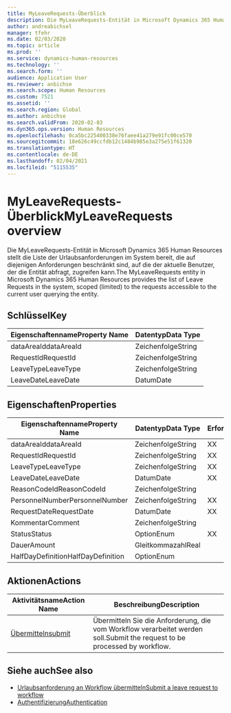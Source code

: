 ```yaml
---
title: MyLeaveRequests-Überblick
description: Die MyLeaveRequests-Entität in Microsoft Dynamics 365 Human Resources stellt die Liste der Urlaubsanforderungen im System bereit, die auf diejenigen Anforderungen beschränkt sind, auf die der aktuelle Benutzer, der die Entität abfragt, zugreifen kann.
author: andreabichsel
manager: tfehr
ms.date: 02/03/2020
ms.topic: article
ms.prod: ''
ms.service: dynamics-human-resources
ms.technology: ''
ms.search.form: ''
audience: Application User
ms.reviewer: anbichse
ms.search.scope: Human Resources
ms.custom: 7521
ms.assetid: ''
ms.search.region: Global
ms.author: anbichse
ms.search.validFrom: 2020-02-03
ms.dyn365.ops.version: Human Resources
ms.openlocfilehash: 0ca5bc225400338e76faee41a279e91fc00ce570
ms.sourcegitcommit: 18e626c49ccfdb12c1484b985e3a275e51f61320
ms.translationtype: HT
ms.contentlocale: de-DE
ms.lasthandoff: 02/04/2021
ms.locfileid: "5115535"
---
```

# <a name="myleaverequests-overview"></a><span data-ttu-id="fe36c-103">MyLeaveRequests-Überblick</span><span class="sxs-lookup"><span data-stu-id="fe36c-103">MyLeaveRequests overview</span></span>

<span data-ttu-id="fe36c-104">Die MyLeaveRequests-Entität in Microsoft Dynamics 365 Human Resources stellt die Liste der Urlaubsanforderungen im System bereit, die auf diejenigen Anforderungen beschränkt sind, auf die der aktuelle Benutzer, der die Entität abfragt, zugreifen kann.</span><span class="sxs-lookup"><span data-stu-id="fe36c-104">The MyLeaveRequests entity in Microsoft Dynamics 365 Human Resources provides the list of Leave Requests in the system, scoped (limited) to the requests accessible to the current user querying the entity.</span></span>

## <a name="key"></a><span data-ttu-id="fe36c-105">Schlüssel</span><span class="sxs-lookup"><span data-stu-id="fe36c-105">Key</span></span>

  | <span data-ttu-id="fe36c-106">Eigenschaftenname</span><span class="sxs-lookup"><span data-stu-id="fe36c-106">Property Name</span></span> | <span data-ttu-id="fe36c-107">Datentyp</span><span class="sxs-lookup"><span data-stu-id="fe36c-107">Data Type</span></span> |
  |---------------|-----------|
  | <span data-ttu-id="fe36c-108">dataAreaId</span><span class="sxs-lookup"><span data-stu-id="fe36c-108">dataAreaId</span></span>    | <span data-ttu-id="fe36c-109">Zeichenfolge</span><span class="sxs-lookup"><span data-stu-id="fe36c-109">String</span></span>    |
  | <span data-ttu-id="fe36c-110">RequestId</span><span class="sxs-lookup"><span data-stu-id="fe36c-110">RequestId</span></span>     | <span data-ttu-id="fe36c-111">Zeichenfolge</span><span class="sxs-lookup"><span data-stu-id="fe36c-111">String</span></span>    |
  | <span data-ttu-id="fe36c-112">LeaveType</span><span class="sxs-lookup"><span data-stu-id="fe36c-112">LeaveType</span></span>     | <span data-ttu-id="fe36c-113">Zeichenfolge</span><span class="sxs-lookup"><span data-stu-id="fe36c-113">String</span></span>    |
  | <span data-ttu-id="fe36c-114">LeaveDate</span><span class="sxs-lookup"><span data-stu-id="fe36c-114">LeaveDate</span></span>     | <span data-ttu-id="fe36c-115">Datum</span><span class="sxs-lookup"><span data-stu-id="fe36c-115">Date</span></span>      |
  
## <a name="properties"></a><span data-ttu-id="fe36c-116">Eigenschaften</span><span class="sxs-lookup"><span data-stu-id="fe36c-116">Properties</span></span>

  | <span data-ttu-id="fe36c-117">Eigenschaftenname</span><span class="sxs-lookup"><span data-stu-id="fe36c-117">Property Name</span></span>     | <span data-ttu-id="fe36c-118">Datentyp</span><span class="sxs-lookup"><span data-stu-id="fe36c-118">Data Type</span></span> | <span data-ttu-id="fe36c-119">Erforderlich</span><span class="sxs-lookup"><span data-stu-id="fe36c-119">Required</span></span> |
  |-------------------|-----------|----------|
  | <span data-ttu-id="fe36c-120">dataAreaId</span><span class="sxs-lookup"><span data-stu-id="fe36c-120">dataAreaId</span></span>        | <span data-ttu-id="fe36c-121">Zeichenfolge</span><span class="sxs-lookup"><span data-stu-id="fe36c-121">String</span></span>    | <span data-ttu-id="fe36c-122">X</span><span class="sxs-lookup"><span data-stu-id="fe36c-122">X</span></span>        |
  | <span data-ttu-id="fe36c-123">RequestId</span><span class="sxs-lookup"><span data-stu-id="fe36c-123">RequestId</span></span>         | <span data-ttu-id="fe36c-124">Zeichenfolge</span><span class="sxs-lookup"><span data-stu-id="fe36c-124">String</span></span>    | <span data-ttu-id="fe36c-125">X</span><span class="sxs-lookup"><span data-stu-id="fe36c-125">X</span></span>        |
  | <span data-ttu-id="fe36c-126">LeaveType</span><span class="sxs-lookup"><span data-stu-id="fe36c-126">LeaveType</span></span>         | <span data-ttu-id="fe36c-127">Zeichenfolge</span><span class="sxs-lookup"><span data-stu-id="fe36c-127">String</span></span>    | <span data-ttu-id="fe36c-128">X</span><span class="sxs-lookup"><span data-stu-id="fe36c-128">X</span></span>        |
  | <span data-ttu-id="fe36c-129">LeaveDate</span><span class="sxs-lookup"><span data-stu-id="fe36c-129">LeaveDate</span></span>         | <span data-ttu-id="fe36c-130">Datum</span><span class="sxs-lookup"><span data-stu-id="fe36c-130">Date</span></span>      | <span data-ttu-id="fe36c-131">X</span><span class="sxs-lookup"><span data-stu-id="fe36c-131">X</span></span>        |
  | <span data-ttu-id="fe36c-132">ReasonCodeId</span><span class="sxs-lookup"><span data-stu-id="fe36c-132">ReasonCodeId</span></span>      | <span data-ttu-id="fe36c-133">Zeichenfolge</span><span class="sxs-lookup"><span data-stu-id="fe36c-133">String</span></span>    |          |
  | <span data-ttu-id="fe36c-134">PersonnelNumber</span><span class="sxs-lookup"><span data-stu-id="fe36c-134">PersonnelNumber</span></span>   | <span data-ttu-id="fe36c-135">Zeichenfolge</span><span class="sxs-lookup"><span data-stu-id="fe36c-135">String</span></span>    | <span data-ttu-id="fe36c-136">X</span><span class="sxs-lookup"><span data-stu-id="fe36c-136">X</span></span>        |
  | <span data-ttu-id="fe36c-137">RequestDate</span><span class="sxs-lookup"><span data-stu-id="fe36c-137">RequestDate</span></span>       | <span data-ttu-id="fe36c-138">Datum</span><span class="sxs-lookup"><span data-stu-id="fe36c-138">Date</span></span>      | <span data-ttu-id="fe36c-139">X</span><span class="sxs-lookup"><span data-stu-id="fe36c-139">X</span></span>        |
  | <span data-ttu-id="fe36c-140">Kommentar</span><span class="sxs-lookup"><span data-stu-id="fe36c-140">Comment</span></span>           | <span data-ttu-id="fe36c-141">Zeichenfolge</span><span class="sxs-lookup"><span data-stu-id="fe36c-141">String</span></span>    |          |
  | <span data-ttu-id="fe36c-142">Status</span><span class="sxs-lookup"><span data-stu-id="fe36c-142">Status</span></span>            | <span data-ttu-id="fe36c-143">Option</span><span class="sxs-lookup"><span data-stu-id="fe36c-143">Enum</span></span>      | <span data-ttu-id="fe36c-144">X</span><span class="sxs-lookup"><span data-stu-id="fe36c-144">X</span></span>        |
  | <span data-ttu-id="fe36c-145">Dauer</span><span class="sxs-lookup"><span data-stu-id="fe36c-145">Amount</span></span>            | <span data-ttu-id="fe36c-146">Gleitkommazahl</span><span class="sxs-lookup"><span data-stu-id="fe36c-146">Real</span></span>      |          |
  | <span data-ttu-id="fe36c-147">HalfDayDefinition</span><span class="sxs-lookup"><span data-stu-id="fe36c-147">HalfDayDefinition</span></span> | <span data-ttu-id="fe36c-148">Option</span><span class="sxs-lookup"><span data-stu-id="fe36c-148">Enum</span></span>      |          |

## <a name="actions"></a><span data-ttu-id="fe36c-149">Aktionen</span><span class="sxs-lookup"><span data-stu-id="fe36c-149">Actions</span></span>

 | <span data-ttu-id="fe36c-150">Aktivitätsname</span><span class="sxs-lookup"><span data-stu-id="fe36c-150">Action Name</span></span>                               | <span data-ttu-id="fe36c-151">Beschreibung</span><span class="sxs-lookup"><span data-stu-id="fe36c-151">Description</span></span>                                     |
 |-------------------------------------------|-------------------------------------------------|
 | [<span data-ttu-id="fe36c-152">Übermitteln</span><span class="sxs-lookup"><span data-stu-id="fe36c-152">submit</span></span>](hr-developer-api-myleaverequests-submit.md)   | <span data-ttu-id="fe36c-153">Übermitteln Sie die Anforderung, die vom Workflow verarbeitet werden soll.</span><span class="sxs-lookup"><span data-stu-id="fe36c-153">Submit the request to be processed by workflow.</span></span> |

## <a name="see-also"></a><span data-ttu-id="fe36c-154">Siehe auch</span><span class="sxs-lookup"><span data-stu-id="fe36c-154">See also</span></span>

- [<span data-ttu-id="fe36c-155">Urlaubsanforderung an Workflow übermitteln</span><span class="sxs-lookup"><span data-stu-id="fe36c-155">Submit a leave request to workflow</span></span>](hr-developer-api-myleaverequests-submit.md)
- [<span data-ttu-id="fe36c-156">Authentifizierung</span><span class="sxs-lookup"><span data-stu-id="fe36c-156">Authentication</span></span>](hr-developer-api-authentication.md)